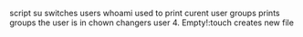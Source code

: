 script su switches users
whoami used to print curent user
groups prints groups the user is in
chown changers user
4. Empty!:touch creates new file
